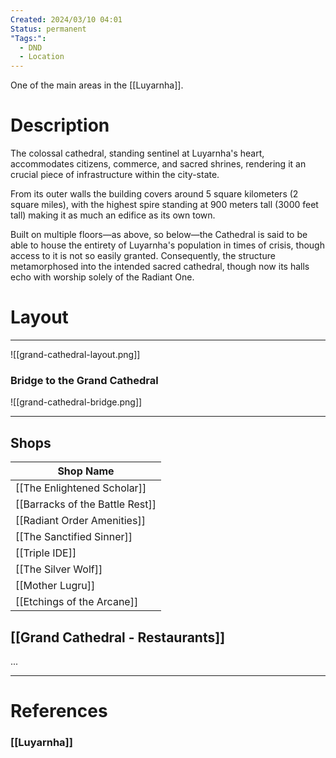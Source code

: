 ```yaml
---
Created: 2024/03/10 04:01
Status: permanent
"Tags:":
  - DND
  - Location
---
```

One of the main areas in the [[Luyarnha]].

# Description

The colossal cathedral, standing sentinel at Luyarnha's heart, accommodates citizens, commerce, and sacred shrines, rendering it an crucial piece of infrastructure within the city-state. 

From its outer walls the building covers around 5 square kilometers (2 square miles), with the highest spire standing at 900 meters tall (3000 feet tall) making it as much an edifice as its own town. 

Built on multiple floors—as above, so below—the Cathedral is said to be able to house the entirety of Luyarnha's population in times of crisis, though access to it is not so easily granted. Consequently, the structure metamorphosed into the intended sacred cathedral, though now its halls echo with worship solely of the Radiant One.

# Layout
---
![[grand-cathedral-layout.png]]

### Bridge to the Grand Cathedral
![[grand-cathedral-bridge.png]]

--- 
## Shops

| Shop Name                       |
| ------------------------------- |
| [[The Enlightened Scholar]]     |
| [[Barracks of the Battle Rest]] |
| [[Radiant Order Amenities]]     |
| [[The Sanctified Sinner]]       |
| [[Triple IDE]]                  |
| [[The Silver Wolf]]             |
| [[Mother Lugru]]                |
| [[Etchings of the Arcane]]      |
## [[Grand Cathedral - Restaurants]]
...

---
# References
### [[Luyarnha]]